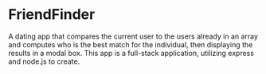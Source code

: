 # FriendFinder
A dating app that compares the current user to the users already in an array and computes who is the best match for the individual, then displaying the results in a modal box.  This app is a full-stack application, utilizing express and node.js to create.